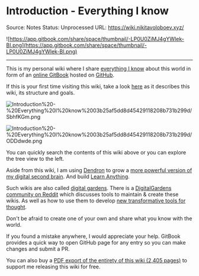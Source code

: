 # Introduction - Everything I know

Source: Notes
Status: Unprocessed
URL: https://wiki.nikitavoloboev.xyz/

![https://app.gitbook.com/share/space/thumbnail/-LP0U0ZiMJ4gYWIek-BI.png](https://app.gitbook.com/share/space/thumbnail/-LP0U0ZiMJ4gYWIek-BI.png)

---

This is my personal wiki where I share [everything I know](https://wiki.nikitavoloboev.xyz/sharing/everything-i-know) about this world in form of an [online GitBook](https://wiki.nikitavoloboev.xyz/) hosted on [GitHub](https://github.com/nikitavoloboev/knowledge).

If this is your first time visiting this wiki, take a look [here](https://wiki.nikitavoloboev.xyz/meta) as it describes this wiki, its structure and goals.

![Introduction%20-%20Everything%20I%20know%2003b25af5dd8d45429118208b731b299d/SbhfKGm.png](Introduction%20-%20Everything%20I%20know%2003b25af5dd8d45429118208b731b299d/SbhfKGm.png)

![Introduction%20-%20Everything%20I%20know%2003b25af5dd8d45429118208b731b299d/ODDdwde.png](Introduction%20-%20Everything%20I%20know%2003b25af5dd8d45429118208b731b299d/ODDdwde.png)

You can quickly search the contents of this wiki above or you can explore the tree view to the left.

Aside from this wiki, I am using [Dendron](https://dendron.so/) to grow a [more powerful version of my digital second brain](https://epictools.dev/). And build [Learn Anything](https://wiki.nikitavoloboev.xyz/ideas/learn-anything).

Such wikis are also called [digital gardens](https://joelhooks.com/digital-garden). There is a [DigitalGardens community on Reddit](https://www.reddit.com/r/DigitalGardens/) which discusses tools to maintain & create these wikis. As well as how to use them to develop [new transformative tools for thought](https://numinous.productions/ttft/).

Don't be afraid to create one of your own and share what you know with the world.

If you found a mistake anywhere, I would appreciate your help. GitBook provides a quick way to open GitHub page for any entry so you can make changes and submit a PR.

You can also buy a [PDF export of the entirety of this wiki (2,405 pages)](https://gumroad.com/l/everything-i-know) to support me releasing this wiki for free.